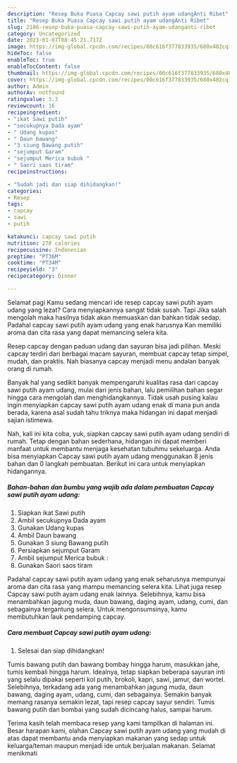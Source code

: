 ```yaml
---
description: "Resep Buka Puasa Capcay sawi putih ayam udangAnti Ribet"
title: "Resep Buka Puasa Capcay sawi putih ayam udangAnti Ribet"
slug: 2186-resep-buka-puasa-capcay-sawi-putih-ayam-udanganti-ribet
category: Uncategorized
date: 2023-01-07T08:45:21.717Z
image: https://img-global.cpcdn.com/recipes/00c616f377833935/680x482cq70/capcay-sawi-putih-ayam-udang-foto-resep-utama.jpg
hideToc: false
enableToc: true
enableTocContent: false
thumbnail: https://img-global.cpcdn.com/recipes/00c616f377833935/680x482cq70/capcay-sawi-putih-ayam-udang-foto-resep-utama.jpg
cover: https://img-global.cpcdn.com/recipes/00c616f377833935/680x482cq70/capcay-sawi-putih-ayam-udang-foto-resep-utama.jpg
author: Admin
authorAv: notfound
ratingvalue: 3.3
reviewcount: 16
recipeingredient:
- "ikat Sawi putih"
- "secukupnya Dada ayam"
- " Udang kupas"
- " Daun bawang"
- "3 siung Bawang putih"
- "sejumput Garam"
- "sejumput Merica bubuk "
- " Saori saos tiram"
recipeinstructions:

- "Sudah jadi dan siap dihidangkan!"
categories:
- Resep
tags:
- capcay
- sawi
- putih

katakunci: capcay sawi putih 
nutrition: 278 calories
recipecuisine: Indonesian
preptime: "PT36M"
cooktime: "PT34M"
recipeyield: "3"
recipecategory: Dinner

---
```



Selamat pagi Kamu sedang mencari ide resep capcay sawi putih ayam udang yang lezat? Cara menyiapkannya sangat tidak susah. Tapi Jika salah mengolah maka hasilnya tidak akan memuaskan dan bahkan tidak sedap. Padahal capcay sawi putih ayam udang yang enak harusnya Kan memiliki aroma dan cita rasa yang dapat memancing selera kita.


Resep capcay dengan paduan udang dan sayuran bisa jadi pilihan. Meski capcay terdiri dari berbagai macam sayuran, membuat capcay tetap simpel, mudah, dan praktis. Nah biasanya capcay menjadi menu andalan banyak orang di rumah.

Banyak hal yang sedikit banyak mempengaruhi kualitas rasa dari capcay sawi putih ayam udang, mulai dari jenis bahan, lalu pemilihan bahan segar hingga cara mengolah dan menghidangkannya. Tidak usah pusing kalau ingin menyiapkan capcay sawi putih ayam udang enak di mana pun anda berada, karena asal sudah tahu triknya maka hidangan ini dapat menjadi sajian istimewa.


Nah, kali ini kita coba, yuk, siapkan capcay sawi putih ayam udang sendiri di rumah. Tetap dengan bahan sederhana, hidangan ini dapat memberi manfaat untuk membantu menjaga kesehatan tubuhmu sekeluarga. Anda bisa menyiapkan Capcay sawi putih ayam udang menggunakan 8 jenis bahan dan 0 langkah pembuatan. Berikut ini cara untuk menyiapkan hidangannya.

<!--inarticleads1-->

##### Bahan-bahan dan bumbu yang wajib ada dalam pembuatan Capcay sawi putih ayam udang:

1. Siapkan ikat Sawi putih
1. Ambil secukupnya Dada ayam
1. Gunakan  Udang kupas
1. Ambil  Daun bawang
1. Gunakan 3 siung Bawang putih
1. Persiapkan sejumput Garam
1. Ambil sejumput Merica bubuk :
1. Gunakan  Saori saos tiram


Padahal capcay sawi putih ayam udang yang enak seharusnya mempunyai aroma dan cita rasa yang mampu memancing selera kita. Lihat juga resep Capcay sawi putih ayam udang enak lainnya. Selebihnya, kamu bisa menambahkan jagung muda, daun bawang, daging ayam, udang, cumi, dan sebagainya tergantung selera. Untuk mengonsumsinya, kamu membutuhkan lauk pendamping capcay. 

<!--inarticleads2-->

##### Cara membuat Capcay sawi putih ayam udang:


1. Selesai dan siap dihidangkan!

Tumis bawang putih dan bawang bombay hingga harum, masukkan jahe, tumis kembali hingga harum. Idealnya, tetap siapkan beberapa sayuran inti yang selalu dipakai seperti kol putih, brokoli, kapri, sawi, jamur, dan wortel. Selebihnya, terkadang ada yang menambahkan jagung muda, daun bawang, daging ayam, udang, cumi, dan sebagainya. Semakin banyak memang rasanya semakin lezat, tapi resep capcay sayur sendiri. Tumis bawang putih dan bombai yang sudah dicincang halus, sampai harum. 

Terima kasih telah membaca resep yang kami tampilkan di halaman ini. Besar harapan kami, olahan Capcay sawi putih ayam udang yang mudah di atas dapat membantu anda menyiapkan makanan yang sedap untuk keluarga/teman maupun menjadi ide untuk berjualan makanan. Selamat menikmati
